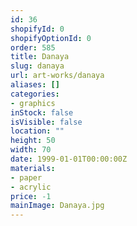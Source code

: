 ```yaml
---
id: 36
shopifyId: 0
shopifyOptionId: 0
order: 585
title: Danaya
slug: danaya
url: art-works/danaya
aliases: []
categories:
- graphics
inStock: false
isVisible: false
location: ""
height: 50
width: 70
date: 1999-01-01T00:00:00Z
materials:
- paper
- acrylic
price: -1
mainImage: Danaya.jpg
---
```

